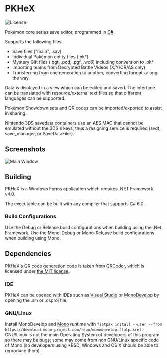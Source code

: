 PKHeX
=====
![License](https://img.shields.io/badge/License-GPLv3-blue.svg)

Pokémon core series save editor, programmed in [C#](https://en.wikipedia.org/wiki/C_Sharp_%28programming_language%29).

Supports the following files:
* Save files ("main", .sav)
* Individual Pokémon entity files (.pk*)
* Mystery Gift files (.pgt, .pcd, .pgf, .wc6) including conversion to .pk*
* Importing teams from Decrypted Battle Videos (X/Y/OR/AS only)
* Transferring from one generation to another, converting formats along the way.

Data is displayed in a view which can be edited and saved.
The interface can be translated with resource/external text files so that different languages can be supported.

Pokémon Showdown sets and QR codes can be imported/exported to assist in sharing.

Nintendo 3DS savedata containers use an AES MAC that cannot be emulated without the 3DS's keys, thus a resigning service is required (svdt, save_manager, or SaveDataFiler).

## Screenshots

![Main Window](http://i.imgur.com/QT3IxpR.png)

## Building

PKHeX is a Windows Forms application which requires .NET Framework v4.0.

The executable can be built with any compiler that supports C# 6.0.

### Build Configurations

Use the Debug or Release build configurations when building using the .Net Framework.  Use the Mono-Debug or Mono-Release build configurations when building using Mono.

## Dependencies

PKHeX's QR code generation code is taken from [QRCoder](https://github.com/codebude/QRCoder), which is licensed under [the MIT license](https://github.com/codebude/QRCoder/blob/master/LICENSE.txt).

### IDE

PKHeX can be opened with IDEs such as [Visual Studio](https://www.visualstudio.com/) or [MonoDevelop](http://www.monodevelop.com/) by opening the .sln or .csproj file.

### GNU/Linux

Install MonoDevelop and [Mono](http://www.mono-project.com/) runtime with `flatpak install --user --from https://download.mono-project.com/repo/monodevelop.flatpakref`. GNU/Linux is not the main Operating System of developers of this program so there may be bugs; some may come from non GNU/Linux specific code of Mono (so developers using *BSD, Windows and OS X should be able to reproduce them).
